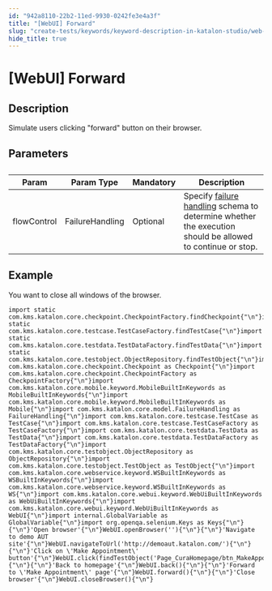 ```yaml
---
id: "942a8110-22b2-11ed-9930-0242fe3e4a3f"
title: "[WebUI] Forward"
slug: "create-tests/keywords/keyword-description-in-katalon-studio/web-ui-keywords/webui-forward"
hide_title: true
---
```


# <a id="id_0" class="anchor_top_offset"/><a id="ariaid-title1" class="anchor_top_offset"/>[WebUI] Forward


## <a id="id_0__id_1" class="anchor_top_offset"/>Description

              
<p xmlns="http://www.w3.org/1999/xhtml" className="p">Simulate users clicking "forward" button on their browser.</p> 
      

## <a id="id_0__id_2" class="anchor_top_offset"/>Parameters

              
<table xmlns="http://www.w3.org/1999/xhtml" className="table anchor_top_offset" id="id_0__20d70d29-6056-4bcc-a234-5c9de77e3a8f"><caption /><thead className="thead"><tr className><th className="entry anchor_top_offset" id="id_0__20d70d29-6056-4bcc-a234-5c9de77e3a8f__entry__1">Param</th><th className="entry anchor_top_offset" id="id_0__20d70d29-6056-4bcc-a234-5c9de77e3a8f__entry__2">Param Type</th><th className="entry anchor_top_offset" id="id_0__20d70d29-6056-4bcc-a234-5c9de77e3a8f__entry__3">Mandatory</th><th className="entry anchor_top_offset" id="id_0__20d70d29-6056-4bcc-a234-5c9de77e3a8f__entry__4">Description</th></tr></thead><tbody className="tbody"><tr className><td className="entry" headers="id_0__20d70d29-6056-4bcc-a234-5c9de77e3a8f__entry__1 id_0__20d70d29-6056-4bcc-a234-5c9de77e3a8f__entry__2 id_0__20d70d29-6056-4bcc-a234-5c9de77e3a8f__entry__3 id_0__20d70d29-6056-4bcc-a234-5c9de77e3a8f__entry__4 ">flowControl</td><td className="entry" headers="id_0__20d70d29-6056-4bcc-a234-5c9de77e3a8f__entry__1 id_0__20d70d29-6056-4bcc-a234-5c9de77e3a8f__entry__2 id_0__20d70d29-6056-4bcc-a234-5c9de77e3a8f__entry__3 id_0__20d70d29-6056-4bcc-a234-5c9de77e3a8f__entry__4 ">FailureHandling</td><td className="entry" headers="id_0__20d70d29-6056-4bcc-a234-5c9de77e3a8f__entry__1 id_0__20d70d29-6056-4bcc-a234-5c9de77e3a8f__entry__2 id_0__20d70d29-6056-4bcc-a234-5c9de77e3a8f__entry__3 id_0__20d70d29-6056-4bcc-a234-5c9de77e3a8f__entry__4 ">Optional</td><td className="entry" headers="id_0__20d70d29-6056-4bcc-a234-5c9de77e3a8f__entry__1 id_0__20d70d29-6056-4bcc-a234-5c9de77e3a8f__entry__2 id_0__20d70d29-6056-4bcc-a234-5c9de77e3a8f__entry__3 id_0__20d70d29-6056-4bcc-a234-5c9de77e3a8f__entry__4 ">Specify <a className="xref" href="/docs/maintain/configure-failure-handling-settings-in-katalon-studio">failure handling</a> schema to         determine whether the execution should be allowed to continue or         stop.</td></tr></tbody></table> 
      

## <a id="id_0__id_3" class="anchor_top_offset"/>Example

              
<p xmlns="http://www.w3.org/1999/xhtml" className="p">You want to close all windows of the browser.</p> 
              
<pre xmlns="http://www.w3.org/1999/xhtml" className="pre codeblock"><code>import static com.kms.katalon.core.checkpoint.CheckpointFactory.findCheckpoint{"\n"}import static com.kms.katalon.core.testcase.TestCaseFactory.findTestCase{"\n"}import static com.kms.katalon.core.testdata.TestDataFactory.findTestData{"\n"}import static com.kms.katalon.core.testobject.ObjectRepository.findTestObject{"\n"}import com.kms.katalon.core.checkpoint.Checkpoint as Checkpoint{"\n"}import com.kms.katalon.core.checkpoint.CheckpointFactory as CheckpointFactory{"\n"}import com.kms.katalon.core.mobile.keyword.MobileBuiltInKeywords as MobileBuiltInKeywords{"\n"}import com.kms.katalon.core.mobile.keyword.MobileBuiltInKeywords as Mobile{"\n"}import com.kms.katalon.core.model.FailureHandling as FailureHandling{"\n"}import com.kms.katalon.core.testcase.TestCase as TestCase{"\n"}import com.kms.katalon.core.testcase.TestCaseFactory as TestCaseFactory{"\n"}import com.kms.katalon.core.testdata.TestData as TestData{"\n"}import com.kms.katalon.core.testdata.TestDataFactory as TestDataFactory{"\n"}import com.kms.katalon.core.testobject.ObjectRepository as ObjectRepository{"\n"}import com.kms.katalon.core.testobject.TestObject as TestObject{"\n"}import com.kms.katalon.core.webservice.keyword.WSBuiltInKeywords as WSBuiltInKeywords{"\n"}import com.kms.katalon.core.webservice.keyword.WSBuiltInKeywords as WS{"\n"}import com.kms.katalon.core.webui.keyword.WebUiBuiltInKeywords as WebUiBuiltInKeywords{"\n"}import com.kms.katalon.core.webui.keyword.WebUiBuiltInKeywords as WebUI{"\n"}import internal.GlobalVariable as GlobalVariable{"\n"}import org.openqa.selenium.Keys as Keys{"\n"}{"\n"}'Open browser'{"\n"}WebUI.openBrowser(''){"\n"}{"\n"}'Navigate to demo AUT site'{"\n"}WebUI.navigateToUrl('http://demoaut.katalon.com/'){"\n"}{"\n"}'Click on \'Make Appointment\' button'{"\n"}WebUI.click(findTestObject('Page_CuraHomepage/btn_MakeAppointment')){"\n"}{"\n"}'Back to homepage'{"\n"}WebUI.back(){"\n"}{"\n"}'Forward to \'Make Appointment\' page'{"\n"}WebUI.forward(){"\n"}{"\n"}'Close browser'{"\n"}WebUI.closeBrowser(){"\n"}</code></pre> 
            
